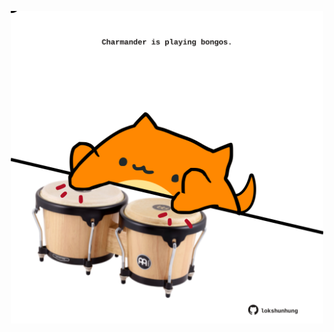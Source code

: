 <!-- built at 08/11/2023, 21:00:43 UTC -->
<p align="center">
  <img width="500" height="500" src="./ReadmeImage.svg">
</p>
